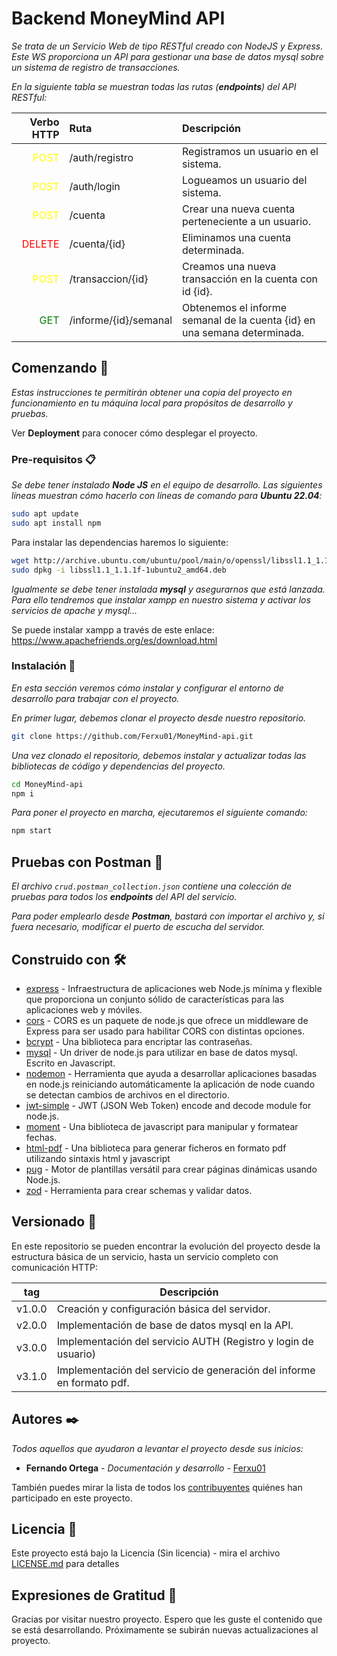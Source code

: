 # Backend MoneyMind API

_Se trata de un Servicio Web de tipo RESTful creado con NodeJS y Express. Este WS proporciona un API para gestionar una base de datos mysql sobre un sistema de registro de transacciones._

_En la siguiente tabla se muestran todas las rutas (**endpoints**) del API RESTful:_

Verbo HTTP | Ruta | Descripción
--------: | :------- | :--------
<span style="color:yellow">POST</span> | /auth/registro | Registramos un usuario en el sistema.
<span style="color:yellow">POST</span> | /auth/login | Logueamos un usuario del sistema.
<span style="color:yellow">POST</span> | /cuenta | Crear una nueva cuenta perteneciente a un usuario.
<span style="color:red">DELETE</span> | /cuenta/\{id\} | Eliminamos una cuenta determinada.
<span style="color:yellow">POST</span> | /transaccion/\{id\} | Creamos una nueva transacción en la cuenta con id \{id\}.
<span style="color:green">GET</span> | /informe/\{id\}/semanal | Obtenemos el informe semanal de la cuenta \{id\} en una semana determinada.


## Comenzando 🚀

_Estas instrucciones te permitirán obtener una copia del proyecto en funcionamiento en tu máquina local para propósitos de desarrollo y pruebas._

Ver **Deployment** para conocer cómo desplegar el proyecto.

### Pre-requisitos 📋

_Se debe tener instalado **Node JS** en el equipo de desarrollo. Las siguientes líneas muestran cómo hacerlo con líneas de comando para **Ubuntu 22.04**:_

```sh
sudo apt update
sudo apt install npm
```

Para instalar las dependencias haremos lo siguiente:
```sh
wget http://archive.ubuntu.com/ubuntu/pool/main/o/openssl/libssl1.1_1.1.1f-1ubuntu2_amd64.deb
sudo dpkg -i libssl1.1_1.1.1f-1ubuntu2_amd64.deb
```

_Igualmente se debe tener instalada **mysql** y asegurarnos que está lanzada. Para ello tendremos que instalar xampp en nuestro sistema y activar los servicios de apache y mysql..._

Se puede instalar xampp a través de este enlace: https://www.apachefriends.org/es/download.html

### Instalación 🔧

_En esta sección veremos cómo instalar y configurar el entorno de desarrollo para trabajar con el proyecto._

_En primer lugar, debemos clonar el proyecto desde nuestro repositorio._

```sh
git clone https://github.com/Ferxu01/MoneyMind-api.git
```

_Una vez clonado el repositorio, debemos instalar y actualizar todas las bibliotecas de código y dependencias del proyecto._

```sh
cd MoneyMind-api
npm i
```

_Para poner el proyecto en marcha, ejecutaremos el siguiente comando:_

```sh
npm start
```

## Pruebas con Postman 📯

_El archivo `crud.postman_collection.json` contiene una colección de pruebas para todos los **endpoints** del API del servicio._

_Para poder emplearlo desde **Postman**, bastará con importar el archivo y, si fuera necesario, modificar el puerto de escucha del servidor._

## Construido con 🛠️

* [express](https://expressjs.com/es/) - Infraestructura de aplicaciones web Node.js mí­nima y flexible que proporciona un conjunto sólido de caracterí­sticas para las aplicaciones web y móviles.
* [cors](https://www.npmjs.com/package/cors) - CORS es un paquete de node.js que ofrece un middleware de Express para ser usado para habilitar CORS con distintas opciones.
* [bcrypt](https://www.npmjs.com/package/bcrypt) - Una biblioteca para encriptar las contraseñas.
* [mysql](https://www.npmjs.com/package/mysql) - Un driver de node.js para utilizar en base de datos mysql. Escrito en Javascript.
* [nodemon](https://www.npmjs.com/package/nodemon) - Herramienta que ayuda a desarrollar aplicaciones basadas en node.js reiniciando automáticamente la aplicación de node cuando se detectan cambios de archivos en el directorio.
* [jwt-simple](https://www.npmjs.com/package/jwt-simple) - JWT (JSON Web Token) encode and decode module for node.js.
* [moment](https://www.npmjs.com/package/moment) - Una biblioteca de javascript para manipular y formatear fechas.
* [html-pdf](https://www.npmjs.com/package/html-pdf) - Una biblioteca para generar ficheros en formato pdf utilizando sintaxis html y javascript 
* [pug](https://www.npmjs.com/package/pug) - Motor de plantillas versátil para crear páginas dinámicas usando Node.js.
* [zod](https://www.npmjs.com/package/zod) - Herramienta para crear schemas y validar datos.

## Versionado 📌

En este repositorio se pueden encontrar la evolución del proyecto desde la estructura básica de un servicio, hasta un servicio completo con comunicación HTTP:

tag     | Descripción
------- | ------------------------------------------
v1.0.0 | Creación y configuración básica del servidor.
v2.0.0  | Implementación de base de datos mysql en la API.
v3.0.0  | Implementación del servicio AUTH (Registro y login de usuario)
v3.1.0  | Implementación del servicio de generación del informe en formato pdf.

## Autores ✒️

_Todos aquellos que ayudaron a levantar el proyecto desde sus inicios:_

* **Fernando Ortega** - _Documentación y desarrollo_ - [Ferxu01](https://github.com/ferxu01)

También puedes mirar la lista de todos los [contribuyentes](https://github.com/your/project/contributors) quiénes han participado en este proyecto.

## Licencia 📄

Este proyecto está bajo la Licencia (Sin licencia) - mira el archivo [LICENSE.md](LICENSE.md) para detalles

## Expresiones de Gratitud 🎁

Gracias por visitar nuestro proyecto. Espero que les guste el contenido que se está desarrollando. Próximamente se subirán nuevas actualizaciones al proyecto.